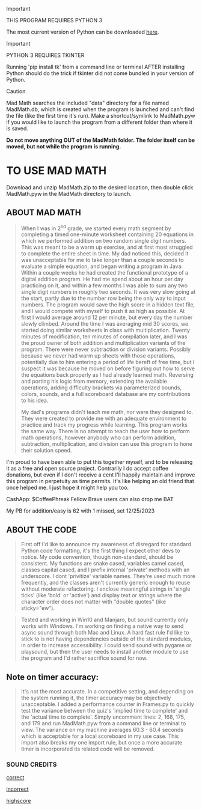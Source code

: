 >[!IMPORTANT]
>THIS PROGRAM REQUIRES PYTHON 3
>
>The most current version of Python can be
>downloaded [here](https://www.python.org/downloads).

>[!IMPORTANT]
>PYTHON 3 REQUIRES TKINTER
>
>Running 'pip install tk' from a command line
>or terminal AFTER installing Python should do
>the trick if tkinter did not come bundled in
>your version of Python.


>[!CAUTION]
>Mad Math searches the included "data" directory for a file
>named MadMath.db, which is created when the program is
>launched and can't find the file (like the first time it's
>run). Make a shortcut/symlink to MadMath.pyw if you would
>like to launch the program from a different folder than
>where it is saved.
>
>**Do not move anything OUT of the MadMath folder. The folder
>itself can be moved, but not while the program is running.**


# TO USE MAD MATH
Download and unzip MadMath.zip to the desired location,
then double click MadMath.pyw in the MadMath directory
to launch.


## ABOUT MAD MATH
>When I was in 2<sup>nd</sup> grade, we started every math segment
>by completing a timed one-minute worksheet containing 20
>equations in which we performed addition on two random
>single digit numbers. This was meant to be a warm up
>exercise, and at first most struggled to complete the
>entire sheet in time. My dad noticed this, decided it
>was unacceptable for me to take longer than a couple
>seconds to evaluate a simple equation, and began writing
>a program in Java. Within a couple weeks he had created
>the functional prototype of a digital addition program.
>He had me spend about an hour per day practicing on it,
>and within a few months I was able to sum any two single
>digit numbers in roughly two seconds. It was very slow
>going at the start, partly due to the number row being
the only way to input numbers. The program would save
>the high score in a hidden text file, and I would compete
>with myself to push it as high as possible. At first I
>would average around 12 per minute, but every day the
>number  slowly climbed. Around the time I was averaging
>mid 30 scores, we started doing similar worksheets in
>class with multiplication. Twenty minutes of modification,
>ten minutes of compilation later, and I was the proud
>owner of both addition and multiplication variants of
>the program. There were never subtraction or division
>variants. Possibly because we never had warm up sheets
>with those operations, potentially due to him entering
>a period of life bereft of free time, but I suspect it
>was because he moved on before figuring out how to serve
>the equations back properly as I had already learned math.
>Reversing and porting his logic from memory, extending
>the available operations, adding difficulty brackets
>via parameterized bounds, colors, sounds, and a full
>scoreboard database are my contributions to his idea.
>
>My dad's programs didn't teach me math, nor were they
>designed to. They were created to provide me with an
>adequate environment to practice and track my progress
>while learning. This program works the same way. There
>is no attempt to teach the user how to perform math
>operations, however anybody who can perform addition,
>subtraction, multiplication, and division can use this
>program to hone their solution speed.

I'm proud to have been able to put this together myself,
and to be releasing it as a free and open source project.
Contrarily I do accept coffee donations, but even if I
don't receive a cent I'll happily maintain and improve
this program in perpetuity as time permits. It's like
helping an old friend that once helped me. I just hope
it might help you too.

CashApp: $CoffeePhreak
Fellow Brave users can also drop me BAT



My PB for addition/easy is 62 with 1 missed, set 12/25/2023





## ABOUT THE CODE
>First off I'd like to announce my awareness of disregard
>for standard Python code formatting, it's the first thing
>I expect other devs to notice. My code convention, though
>non-standard, should be consistent. My functions are snake
>cased, variables camel cased, classes capital cased, and
>I prefix internal 'private' methods with an underscore.
>I dont 'privitize' variable names. They're used much more
>frequently, and the classes aren't currently generic enough
>to reuse without moderate refactoring. I enclose meaningful
>strings in 'single ticks' (like 'bold' or 'active') and
>display text or strings where the character order does
>not matter with "double quotes" (like sticky="ew").

>Tested and working in Win10 and Manjaro, but sound currently
>only works with Windows. I'm working on finding a native way
>to send async sound through both Mac and Linux. A hard fast
>rule I'd like to stick to is not having dependencies outside
>of the standard modules, in order to increase accessibility.
>I could send sound with pygame or playsound, but then the
>user needs to install another module to use the program and
>I'd rather sacrifice sound for now.

## Note on timer accuracy:
>It's not the most accurate. In a competitive setting, and
>depending on the system running it, the timer accuracy may
>be objectively unacceptable. I added a performance counter
>in Frames.py to quickly test the variance between the quiz's
>'implied time to complete' and the 'actual time to complete'.
>Simply uncomment lines: 2, 168, 175, and 179 and run MadMath.pyw
>from a command line or terminal to view. The variance on my
>machine averages 60.3 - 60.4 seconds which is acceptable for
>a local scoreboard in my use case. This import also breaks my
>one import rule, but once a more accurate timer is incorporated
>its related code will be removed.

### SOUND CREDITS
[correct](freesound.org/people/nicholasdaryl/sounds/563355)

[incorrect](freesound.org/people/Bertrof/sounds/131657)

[highscore](freesound.org/people/bone666138/sounds/198874)
